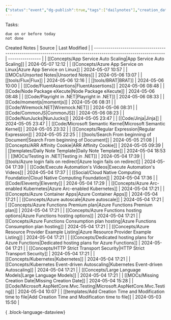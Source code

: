 ```yaml
---
{"status":"event","dg-publish":true,"tags":["dailynotes"],"creation_date":"2024-05-03 08:29","permalink":"/daily/2024-05-03/","dgPassFrontmatter":true}
---
```



Tasks:
```tasks
due on or before today
not done
```

Created Notes
| Source                                                                                                            | Last Modified    |
| ----------------------------------------------------------------------------------------------------------------- | ---------------- |
| [[Concepts/App Service Auto Scaling\|App Service Auto Scaling]]                                                | 2024-05-07 12:12 |
| [[Concepts/Azure App Service on Linux\|Azure App Service on Linux]]                                            | 2024-05-07 10:57 |
| [[MOCs/Unsorted Notes\|Unsorted Notes]]                                                                        | 2024-05-06 13:07 |
| [[tools/Flux\|Flux]]                                                                                           | 2024-05-06 12:16 |
| [[tools/BRAT\|BRAT]]                                                                                           | 2024-05-06 10:00 |
| [[Code/FluentAssertions\|FluentAssertions]]                                                                    | 2024-05-06 08:48 |
| [[Code/Node Package eXecute\|Node Package eXecute]]                                                            | 2024-05-06 08:48 |
| [[Code/Playright in .NET\|Playright in .NET]]                                                                  | 2024-05-06 08:33 |
| [[Code/momentjs\|momentjs]]                                                                                    | 2024-05-06 08:31 |
| [[Code/Wiremock.NET\|Wiremock.NET]]                                                                            | 2024-05-06 08:31 |
| [[Code/CommonJS\|CommonJS]]                                                                                    | 2024-05-06 08:23 |
| [[Code/NunJucks\|NunJucks]]                                                                                    | 2024-05-05 23:47 |
| [[Code/Jinja\|Jinja]]                                                                                          | 2024-05-05 23:47 |
| [[Code/Microsoft Semantic Kernel\|Microsoft Semantic Kernel]]                                                  | 2024-05-05 23:32 |
| [[Concepts/Regular Expression\|Regular Expression]]                                                            | 2024-05-05 22:25 |
| [[tools/Search From beginning of Document\|Search From beginning of Document]]                                 | 2024-05-05 21:08 |
| [[Concepts/ARR Affinity Cookie\|ARR Affinity Cookie]]                                                          | 2024-05-05 09:39 |
| [[templates/Daily Note Template\|Daily Note Template]]                                                         | 2024-05-04 18:53 |
| [[MOCs/Testing in .NET\|Testing in .NET]]                                                                      | 2024-05-04 17:39 |
| [[tools/Azure login fails on redirect\|Azure login fails on redirect]]                                         | 2024-05-04 17:39 |
| [[Code/Execute Automation's Videos\|Execute Automation's Videos]]                                              | 2024-05-04 17:37 |
| [[Social/Cloud Native Computing Foundation\|Cloud Native Computing Foundation]]                                | 2024-05-04 17:36 |
| [[Code/Eleventy\|Eleventy]]                                                                                    | 2024-05-04 17:29 |
| [[Concepts/Azure Arc-enabled Kubernetes\|Azure Arc-enabled Kubernetes]]                                        | 2024-05-04 17:21 |
| [[Concepts/Azure Container Apps\|Azure Container Apps]]                                                        | 2024-05-04 17:21 |
| [[Concepts/Azure autoscale\|Azure autoscale]]                                                                  | 2024-05-04 17:21 |
| [[Concepts/Azure Functions Premium plan\|Azure Functions Premium plan]]                                        | 2024-05-04 17:21 |
| [[Concepts/Azure Functions hosting options\|Azure Functions hosting options]]                                  | 2024-05-04 17:21 |
| [[Concepts/Azure Functions Consumption plan hosting\|Azure Functions Consumption plan hosting]]                | 2024-05-04 17:21 |
| [[Concepts/Azure Resource Provider Example Listing\|Azure Resource Provider Example Listing]]                  | 2024-05-04 17:21 |
| [[Concepts/Dedicated hosting plans for Azure Functions\|Dedicated hosting plans for Azure Functions]]          | 2024-05-04 17:21 |
| [[Concepts/HTTP Strict Transport Security\|HTTP Strict Transport Security]]                                    | 2024-05-04 17:21 |
| [[Concepts/Kubernetes\|Kubernetes]]                                                                            | 2024-05-04 17:21 |
| [[Concepts/Kubernetes Event-driven Autoscaling\|Kubernetes Event-driven Autoscaling]]                          | 2024-05-04 17:21 |
| [[Concepts/Large Language Models\|Large Language Models]]                                                      | 2024-05-04 17:21 |
| [[MOCs/Missing Creation Date\|Missing Creation Date]]                                                          | 2024-05-04 15:28 |
| [[Code/Microsoft.AspNetCore.Mvc.Testing\|Microsoft.AspNetCore.Mvc.Testing]]                                    | 2024-05-04 10:07 |
| [[templates/Add Creation Time and Modification time to file\|Add Creation Time and Modification time to file]] | 2024-05-03 15:50 |

{ .block-language-dataview}

